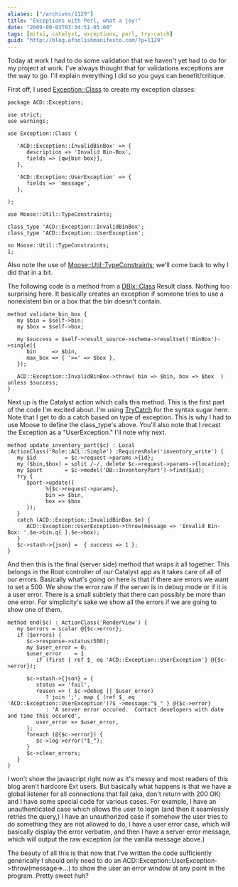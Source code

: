 ```yaml
---
aliases: ["/archives/1129"]
title: "Exceptions with Perl, what a joy!"
date: "2009-09-03T03:34:51-05:00"
tags: [mitsi, catalyst, exceptions, perl, try-catch]
guid: "http://blog.afoolishmanifesto.com/?p=1129"
---
```

Today at work I had to do some validation that we haven't yet had to do for my project at work. I've always thought that for validations exceptions are the way to go. I'll explain everything I did so you guys can benefit/critique.

First off, I used [Exception::Class](http://search.cpan.org/perldoc?Exception::Class) to create my exception classes:

    package ACD::Exceptions;

    use strict;
    use warnings;

    use Exception::Class (

       'ACD::Exception::InvalidBinBox' => {
          description => 'Invalid Bin-Box',
          fields => [qw{bin box}],
       },

       'ACD::Exception::UserException' => {
          fields => 'message',
       },

    );

    use Moose::Util::TypeConstraints;

    class_type 'ACD::Exception::InvalidBinBox';
    class_type 'ACD::Exception::UserException';

    no Moose::Util::TypeConstraints;
    1;

Also note the use of [Moose::Util::TypeConstraints](http://search.cpan.org/perldoc?Moose::Util::TypeConstraints); we'll come back to why I did that in a bit.

The following code is a method from a [DBIx::Class](http://search.cpan.org/perldoc?DBIx::Class) Result class. Nothing too surprising here. It basically creates an exception if someone tries to use a nonexistent bin or a box that the bin doesn't contain.

    method validate_bin_box {
       my $bin = $self->bin;
       my $box = $self->box;

       my $success = $self->result_source->schema->resultset('BinBox')->single({
          bin     => $bin,
          max_box => { '>=' => $box },
       });

       ACD::Exception::InvalidBinBox->throw( bin => $bin, box => $box  ) unless $success;
    }

Next up is the Catalyst action which calls this method. This is the first part of the code I'm excited about. I'm using [TryCatch](http://search.cpan.org/perldoc?TryCatch) for the syntax sugar here. Note that I get to do a catch based on type of exception. This is why I had to use Moose to define the class\_type's above. You'll also note that I recast the Exception as a "UserException." I'll note why next.

    method update_inventory_part($c) : Local :ActionClass('Role::ACL::Simple') :RequiresRole('inventory_write') {
       my $id         = $c->request->params->{id};
       my ($bin,$box) = split /-/, delete $c->request->params->{location};
       my $part       = $c->model('DB::InventoryPart')->find($id);
       try {
          $part->update({
                %{$c->request->params},
                bin => $bin,
                box => $box
          });
       }
       catch (ACD::Exception::InvalidBinBox $e) {
          ACD::Exception::UserException->throw(message => 'Invalid Bin-Box: '.$e->bin.q{ }.$e->box);
       }
       $c->stash->{json} =  { success => 1 };
    }

And then this is the final (server side) method that wraps it all together. This belongs in the Root controller of our Catalyst app as it takes care of all of our errors. Basically what's going on here is that if there are errors we want to set a 500. We show the error raw if the server is in debug mode or if it is a user error. There is a small subtlety that there can possibly be more than one error. For simplicity's sake we show all the errors if we are going to show one of them.

    method end($c) : ActionClass('RenderView') {
       my $errors = scalar @{$c->error};
       if ($errors) {
          $c->response->status(500);
          my $user_error = 0;
          $user_error    = 1
             if (first { ref $_ eq 'ACD::Exception::UserException'} @{$c->error});

          $c->stash->{json} = {
             status => 'fail',
             reason => ( $c->debug || $user_error)
                ? join ';', map { (ref $_ eq 'ACD::Exception::UserException')?$_->message:"$_" } @{$c->error}
                : 'A server error occured.  Contact developers with date and time this occured',
             user_error => $user_error,
          };
          foreach (@{$c->error}) {
             $c->log->error("$_");
          }
          $c->clear_errors;
       }
    }

I won't show the javascript right now as it's messy and most readers of this blog aren't hardcore Ext users. But basically what happens is that we have a global listener for all connections that fail (aka, don't return with 200 OK) and I have some special code for various cases. For example, I have an unauthenticated case which allows the user to login (and then it seamlessly retries the query,) I have an unauthorized case if somehow the user tries to do something they are not allowed to do, I have a user error case, which will basically display the error verbatim, and then I have a server error message, which will output the raw exception (or the vanilla message above.)

The beauty of all this is that now that I've written the code sufficiently generically I should only need to do an ACD::Exception::UserException->throw(message=>...) to show the user an error window at any point in the program. Pretty sweet huh?
